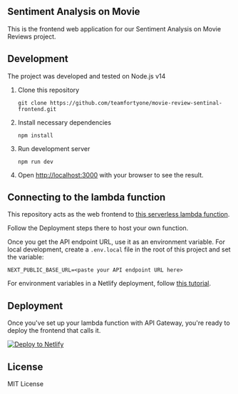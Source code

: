 ## Sentiment Analysis on Movie

This is the frontend web application for our Sentiment Analysis on Movie Reviews project.

## Development

The project was developed and tested on Node.js v14

1. Clone this repository
   ```
   git clone https://github.com/teamfortyone/movie-review-sentinal-frontend.git
   ```
2. Install necessary dependencies
   ```
   npm install
   ```
3. Run development server

   ```
   npm run dev
   ```

4. Open [http://localhost:3000](http://localhost:3000) with your browser to see the result.

## Connecting to the lambda function

This repository acts as the web frontend to [this serverless lambda function](https://github.com/teamfortyone/sentiment-analysis-lambda).

Follow the Deployment steps there to host your own function.

Once you get the API endpoint URL, use it as an environment variable. For local development, create a `.env.local` file in the root of this project and set the variable:

    NEXT_PUBLIC_BASE_URL=<paste your API endpoint URL here>

For environment variables in a Netlify deployment, follow [this tutorial](https://www.netlify.com/blog/2020/12/10/environment-variables-in-next.js-and-netlify/).

## Deployment

Once you've set up your lambda function with API Gateway, you're ready to deploy the frontend that calls it.

[![Deploy to Netlify](https://www.netlify.com/img/deploy/button.svg)](https://app.netlify.com/start/deploy?repository=https://github.com/teamfortyone/movie-review-sentinal-frontend)

## License

MIT License
